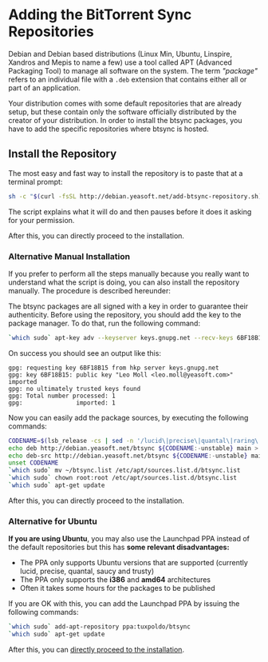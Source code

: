 Adding the BitTorrent Sync Repositories
=======================================

Debian and Debian based distributions (Linux Min, Ubuntu, Linspire, Xandros and
Mepis to name a few) use a tool called APT (Advanced Packaging Tool) to manage
all software on the system. The term _"package"_ refers to an individual file
with a `.deb` extension that contains either all or part of an application.

Your distribution comes with some default repositories that are already setup,
but these contain only the software officially distributed by the creator of
your distribution. In order to install the btsync packages, you have to add the
specific repositories where btsync is hosted.

Install the Repository
----------------------

The most easy and fast way to install the repository is to paste that at a
terminal prompt:

```bash
sh -c "$(curl -fsSL http://debian.yeasoft.net/add-btsync-repository.sh)"
```
 
The script explains what it will do and then pauses before it does it asking
for your permission.

After this, you can directly proceed to the installation.


### Alternative Manual Installation ###

If you prefer to perform all the steps manually because you really want to
understand what the script is doing, you can also install the repository
manually. The procedure is described hereunder:

The btsync packages are all signed with a key in order to guarantee their
authenticity. Before using the repository, you should add the key to the
package manager. To do that, run the following command:

```bash
`which sudo` apt-key adv --keyserver keys.gnupg.net --recv-keys 6BF18B15
```

On success you should see an output like this:

```
gpg: requesting key 6BF18B15 from hkp server keys.gnupg.net
gpg: key 6BF18B15: public key "Leo Moll <leo.moll@yeasoft.com>" imported
gpg: no ultimately trusted keys found
gpg: Total number processed: 1
gpg:               imported: 1
```

Now you can easily add the package sources, by executing the following commands:

```bash
CODENAME=$(lsb_release -cs | sed -n '/lucid\|precise\|quantal\|raring\|saucy\|trusty\|squeeze\|wheezy\|jessie\|sid/p')
echo deb http://debian.yeasoft.net/btsync ${CODENAME:-unstable} main > ~/btsync.list
echo deb-src http://debian.yeasoft.net/btsync ${CODENAME:-unstable} main >> ~/btsync.list
unset CODENAME
`which sudo` mv ~/btsync.list /etc/apt/sources.list.d/btsync.list
`which sudo` chown root:root /etc/apt/sources.list.d/btsync.list
`which sudo` apt-get update
```

After this, you can directly proceed to the installation.

### Alternative for Ubuntu ###

__If you are using Ubuntu__, you may also use the Launchpad PPA instead of the
default repositories but this has __some relevant disadvantages:__

- The PPA only supports Ubuntu versions that are supported (currently lucid,
precise, quantal, saucy and trusty)
- The PPA only supports the __i386__ and __amd64__ architectures
- Often it takes some hours for the packages to be published

If you are OK with this, you can add the Launchpad PPA by issuing the following
commands:

```bash
`which sudo` add-apt-repository ppa:tuxpoldo/btsync
`which sudo` apt-get update
```

After this, you can [directly proceed to the installation](http://www.yeasoft.com/site/projects:btsync-deb).

